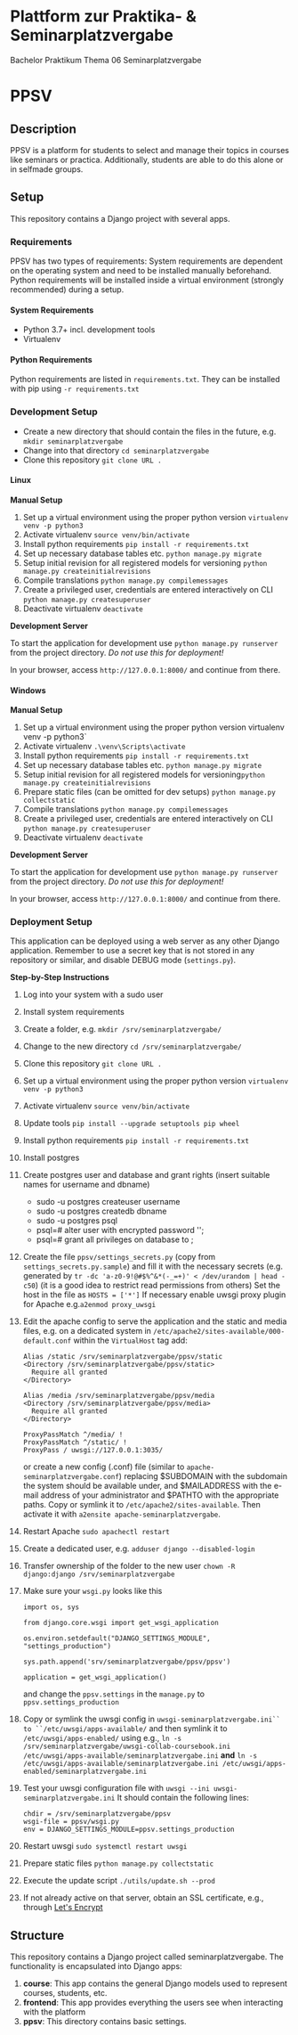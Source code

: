 # Plattform zur Praktika- & Seminarplatzvergabe 

Bachelor Praktikum Thema 06 Seminarplatzvergabe

# PPSV

## Description
PPSV is a platform for students to select and manage their topics in courses like seminars or practica. Additionally, students are able to do this alone or in selfmade groups.

## Setup
This repository contains a Django project with several apps.

### Requirements
PPSV has two types of requirements: System requirements are dependent on the operating system and need to be installed manually beforehand. Python requirements will be installed inside a virtual environment (strongly recommended) during a setup.

#### System Requirements
* Python 3.7+ incl. development tools
* Virtualenv

#### Python Requirements
Python requirements are listed in `requirements.txt`. They can be installed with pip using `-r requirements.txt`

### Development Setup

* Create a new directory that should contain the files in the future, e.g. ``mkdir seminarplatzvergabe``
* Change into that directory ``cd seminarplatzvergabe``
* Clone this repository ``git clone URL .``

#### Linux

**Manual Setup**

1. Set up a virtual environment using the proper python version `virtualenv venv -p python3`
1. Activate virtualenv `source venv/bin/activate`
1. Install python requirements `pip install -r requirements.txt`
1. Set up necessary database tables etc. `python manage.py migrate`
1. Setup initial revision for all registered models for versioning `python manage.py createinitialrevisions`
1. Compile translations `python manage.py compilemessages`
1. Create a privileged user, credentials are entered interactively on CLI `python manage.py createsuperuser`
1. Deactivate virtualenv `deactivate`

**Development Server**

To start the application for development use `python manage.py runserver` from the project directory.
*Do not use this for deployment!*

In your browser, access `http://127.0.0.1:8000/` and continue from there.

#### Windows

**Manual Setup**

1. Set up a virtual environment using the proper python version virtualenv venv -p python3`
1. Activate virtualenv `.\venv\Scripts\activate`
1. Install python requirements `pip install -r requirements.txt`
1. Set up necessary database tables etc. `python manage.py migrate`
1. Setup initial revision for all registered models for versioning`python manage.py createinitialrevisions`
1. Prepare static files (can be omitted for dev setups) `python manage.py collectstatic`
1. Compile translations `python manage.py compilemessages`
1. Create a privileged user, credentials are entered interactively on CLI `python manage.py createsuperuser`
1. Deactivate virtualenv `deactivate`

**Development Server**

To start the application for development use `python manage.py runserver` from the project directory.
*Do not use this for deployment!*

In your browser, access `http://127.0.0.1:8000/` and continue from there.

### Deployment Setup

This application can be deployed using a web server as any other Django application.
Remember to use a secret key that is not stored in any repository or similar, and disable DEBUG mode (`settings.py`).

**Step-by-Step Instructions**

1. Log into your system with a sudo user
1. Install system requirements
1. Create a folder, e.g. `mkdir /srv/seminarplatzvergabe/`
1. Change to the new directory `cd /srv/seminarplatzvergabe/`
1. Clone this repository `git clone URL .`
1. Set up a virtual environment using the proper python version `virtualenv venv -p python3`
1. Activate virtualenv `source venv/bin/activate`
1. Update tools `pip install --upgrade setuptools pip wheel`
1. Install python requirements `pip install -r requirements.txt`
1. Install postgres 
1. Create postgres user and database and grant rights (insert suitable names for username and dbname)
   * sudo -u postgres createuser username
   * sudo -u postgres createdb dbname
   * sudo -u postgres psql 
   * psql=# alter user <username> with encrypted password '<password>'; 
   * psql=# grant all privileges on database <dbname> to <username> ;
1. Create the file ``ppsv/settings_secrets.py`` (copy from ``settings_secrets.py.sample``) and fill it with the necessary secrets (e.g. generated by ``tr -dc 'a-z0-9!@#$%^&*(-_=+)' < /dev/urandom | head -c50``) (it is a good idea to restrict read permissions from others)
Set the host in the file as `HOSTS = ['*']`
    If necessary enable uwsgi proxy plugin for Apache e.g.``a2enmod proxy_uwsgi``
1. Edit the apache config to serve the application and the static and media files, e.g. on a dedicated system in `/etc/apache2/sites-available/000-default.conf` within the `VirtualHost` tag add:

    ```
    Alias /static /srv/seminarplatzvergabe/ppsv/static
    <Directory /srv/seminarplatzvergabe/ppsv/static>
      Require all granted
    </Directory>

    Alias /media /srv/seminarplatzvergabe/ppsv/media
    <Directory /srv/seminarplatzvergabe/ppsv/media>
      Require all granted
    </Directory>

    ProxyPassMatch ^/media/ !
    ProxyPassMatch ^/static/ !
    ProxyPass / uwsgi://127.0.0.1:3035/
    ```
    or create a new config (.conf) file (similar to ``apache-seminarplatzvergabe.conf``) replacing $SUBDOMAIN with the subdomain the system should be available under, and $MAILADDRESS with the e-mail address of your administrator and $PATHTO with the appropriate paths. Copy or symlink it to `/etc/apache2/sites-available`. Then activate it with `a2ensite apache-seminarplatzvergabe`.
    
1. Restart Apache `sudo apachectl restart`
1. Create a dedicated user, e.g. `adduser django --disabled-login`
1. Transfer ownership of the folder to the new user `chown -R django:django /srv/seminarplatzvergabe`
1. Make sure your `wsgi.py` looks like this
    ```
    import os, sys

    from django.core.wsgi import get_wsgi_application

    os.environ.setdefault("DJANGO_SETTINGS_MODULE", "settings_production")
    
    sys.path.append('srv/seminarplatzvergabe/ppsv/ppsv')

    application = get_wsgi_application()
    ```
    and change the `ppsv.settings` in the `manage.py` to `ppsv.settings_production`
1. Copy or symlink the uwsgi config in `uwsgi-seminarplatzvergabe.ini`` to ``/etc/uwsgi/apps-available/` and then symlink it to `/etc/uwsgi/apps-enabled/` using e.g., `ln -s /srv/seminarplatzvergabe/uwsgi-collab-coursebook.ini /etc/uwsgi/apps-available/seminarplatzvergabe.ini` **and** `ln -s /etc/uwsgi/apps-available/seminarplatzvergabe.ini /etc/uwsgi/apps-enabled/seminarplatzvergabe.ini`
1. Test your uwsgi configuration file with `uwsgi --ini uwsgi-seminarplatzvergabe.ini` It should contain the following lines:
    ```
    chdir = /srv/seminarplatzvergabe/ppsv
    wsgi-file = ppsv/wsgi.py
    env = DJANGO_SETTINGS_MODULE=ppsv.settings_production
    ```

1. Restart uwsgi `sudo systemctl restart uwsgi`
1. Prepare static files `python manage.py collectstatic`
1. Execute the update script `./utils/update.sh --prod`
1. If not already active on that server, obtain an SSL certificate, e.g., through [Let's Encrypt](https://certbot.eff.org/lets-encrypt/)
    
## Structure

This repository contains a Django project called seminarplatzvergabe. The functionality is encapsulated into Django apps:

1. **course**: This app contains the general Django models used to represent courses, students, etc.
1. **frontend**: This app provides everything the users see when interacting with the platform
1. **ppsv**: This directory contains basic settings.
